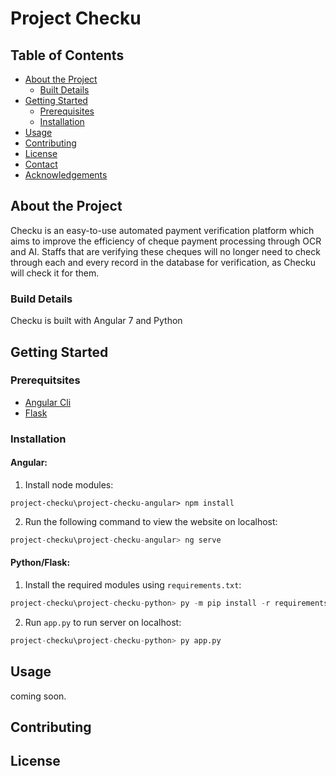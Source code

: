 # Project Checku


## Table of Contents

* [About the Project](#about-the-project)
  * [Built Details](#built-details)
* [Getting Started](#getting-started)
  * [Prerequisites](#prerequisites)
  * [Installation](#installation)
* [Usage](#usage)
* [Contributing](#contributing)
* [License](#license)
* [Contact](#contact)
* [Acknowledgements](#acknowledgements)

## About the Project 
Checku is an easy-to-use automated payment verification platform which aims to improve the efficiency of cheque payment processing through OCR and AI. Staffs that are verifying these cheques will no longer need to check through each and every record in the database for verification, as Checku will check it for them. 

### Build Details
Checku is built with Angular 7 and Python 

## Getting Started
### Prerequitsites
* [Angular Cli](https://cli.angular.io/)
* [Flask](http://flask.pocoo.org/)

### Installation
#### Angular:
1) Install node modules:
```npm
project-checku\project-checku-angular> npm install
```
2) Run the following command to view the website on localhost:
```typescript
project-checku\project-checku-angular> ng serve
```
#### Python/Flask:
1) Install the required modules using ```requirements.txt```:
```python
project-checku\project-checku-python> py -m pip install -r requirements.txt
```

2) Run ```app.py``` to run server on localhost:
```python
project-checku\project-checku-python> py app.py
```

## Usage

coming soon.

## Contributing


## License
